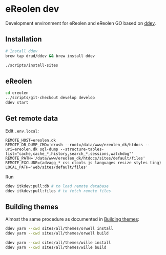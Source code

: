 # eReolen dev

Development environment for eReolen and eReolen GO based on [ddev](https://ddev.com/).

## Installation

```sh
# Install ddev
brew tap drud/ddev && brew install ddev
```

```sh
./scripts/install-sites
```

## eReolen

```sh
cd ereolen
../scripts/git-checkout develop develop
ddev start
```

## Get remote data

Edit `.env.local`:

```dotenv
REMOTE_HOST=ereolen.dk
REMOTE_DB_DUMP_CMD='drush --root=/data/www/ereolen_dk/htdocs --uri=ereolen.dk sql-dump --structure-tables-list="cache,cache_*,history,search_*,sessions,watchdog"'
REMOTE_PATH='/data/www/ereolen_dk/htdocs/sites/default/files'
REMOTE_EXCLUDE=(advagg_* css ctools js languages resize styles ting)
LOCAL_PATH='web/sites/default/files'
```

Run

```sh
ddev itkdev:pull:db # to load remote database
ddev itkdev:pull:files # to fetch remote files
```

## Building themes

Almost the same procedure as documented in [Building
themes](https://github.com/ereolen/base#building-themes):

```sh
ddev yarn --cwd sites/all/themes/orwell install
ddev yarn --cwd sites/all/themes/orwell build

ddev yarn --cwd sites/all/themes/wille install
ddev yarn --cwd sites/all/themes/wille build
```

